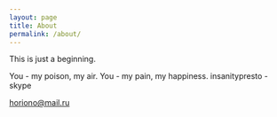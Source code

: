 ```yaml
---
layout: page
title: About
permalink: /about/
---
```



This is just a beginning.



You - my poison, my air. You - my pain, my happiness. 
insanitypresto - skype

[horiono@mail.ru](mailto:email@domain.com)
